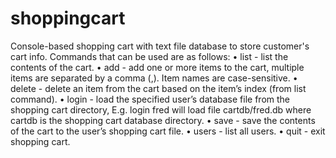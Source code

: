 # shoppingcart
Console-based shopping cart with text file database to store customer's cart info.
Commands that can be used are as follows:
• list - list the contents of the cart.
• add - add one or more items to the cart, multiple items are separated by a comma (,). Item names are case-sensitive.
• delete - delete an item from the cart based on the item’s index (from list command).
• login - load the specified user’s database file from the shopping cart directory, E.g. login fred will load file cartdb/fred.db where cartdb is the shopping cart database directory.
• save - save the contents of the cart to the user’s shopping cart file.
• users - list all users.
• quit - exit shopping cart.
